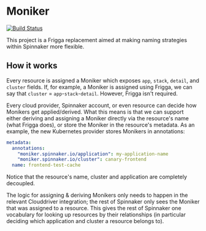 # Moniker

[![Build Status](https://api.travis-ci.org/spinnaker/moniker.svg?branch=master)](https://travis-ci.org/spinnaker/moniker)

This project is a Frigga replacement aimed at making naming strategies within
Spinnaker more flexible.

## How it works

Every resource is assigned a Moniker which exposes `app`, `stack`, `detail`,
and `cluster` fields. If, for example, a Moniker is assigned using Frigga,
we can say that `cluster` = `app`-`stack`-`detail`. However, Frigga isn't 
required.

Every cloud provider, Spinnaker account, or even resource can decide how
Monikers get applied/derived. What this means is that we can support either
deriving and assigning a Moniker directly via the resource's name (what
Frigga does), or store the Moniker in the resource's metadata. As an example,
the new Kubernetes provider stores Monikers in annotations:

```yaml
metadata:
  annotations:
    "moniker.spinnaker.io/application": my-application-name
    "moniker.spinnaker.io/cluster": canary-frontend
  name: frontend-test-cache
```

Notice that the resource's name, cluster and application are completely
decoupled.

The logic for assigning & deriving Monikers only needs to happen in the
relevant Clouddriver integration; the rest of Spinnaker only sees the Moniker
that was assigned to a resource. This gives the rest of Spinnaker one
vocabulary for looking up resources by their relationships (in particular 
deciding which application and cluster a resource belongs to).
